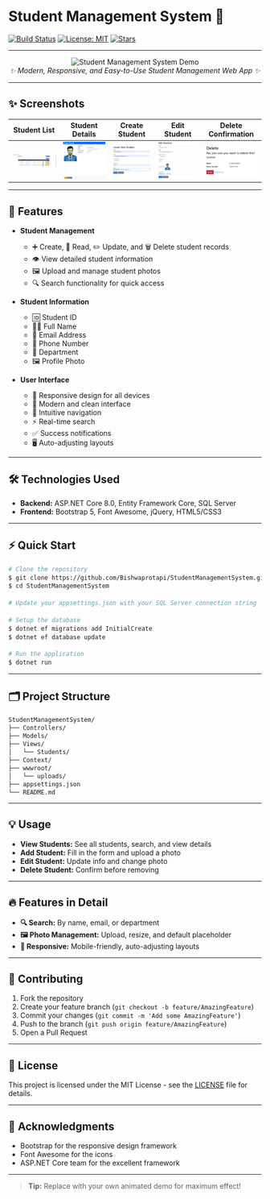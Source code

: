 # Student Management System 🚀

[![Build Status](https://img.shields.io/badge/build-passing-brightgreen)](https://github.com/Bishwaprotapi/StudentManagementSystem/actions)
[![License: MIT](https://img.shields.io/badge/License-MIT-yellow.svg)](LICENSE)
[![Stars](https://img.shields.io/github/stars/Bishwaprotapi/StudentManagementSystem?style=social)](https://github.com/Bishwaprotapi/StudentManagementSystem/stargazers)

---

<div align="center">
  <img src="screenshots/animated-demo.gif" alt="Student Management System Demo" width="700"/>
  <br>
  <em>✨ Modern, Responsive, and Easy-to-Use Student Management Web App ✨</em>
</div>

---

## ✨ Screenshots

| Student List | Student Details | Create Student | Edit Student | Delete Confirmation |
|:---:|:---:|:---:|:---:|:---:|
| ![Student List](screenshots/student-list.png) | ![Student Details](screenshots/student-details.png) | ![Create Student](screenshots/create-student.png) | ![Edit Student](screenshots/edit-student.png) | ![Delete Student](screenshots/delete-student.png) |

---

## 🎯 Features

- **Student Management**
  - ➕ Create, 📖 Read, ✏️ Update, and 🗑️ Delete student records
  - 👁️ View detailed student information
  - 🖼️ Upload and manage student photos
  - 🔍 Search functionality for quick access

- **Student Information**
  - 🆔 Student ID
  - 🧑‍🎓 Full Name
  - 📧 Email Address
  - 📱 Phone Number
  - 🏫 Department
  - 🖼️ Profile Photo

- **User Interface**
  - 📱 Responsive design for all devices
  - 🎨 Modern and clean interface
  - 🧭 Intuitive navigation
  - ⚡ Real-time search
  - ✅ Success notifications
  - 🖥️ Auto-adjusting layouts

---

## 🛠️ Technologies Used

- **Backend:** ASP.NET Core 8.0, Entity Framework Core, SQL Server
- **Frontend:** Bootstrap 5, Font Awesome, jQuery, HTML5/CSS3

---

## ⚡ Quick Start

```bash
# Clone the repository
$ git clone https://github.com/Bishwaprotapi/StudentManagementSystem.git
$ cd StudentManagementSystem

# Update your appsettings.json with your SQL Server connection string

# Setup the database
$ dotnet ef migrations add InitialCreate
$ dotnet ef database update

# Run the application
$ dotnet run
```

---

## 🗂️ Project Structure

```
StudentManagementSystem/
├── Controllers/
├── Models/
├── Views/
│   └── Students/
├── Context/
├── wwwroot/
│   └── uploads/
├── appsettings.json
└── README.md
```

---

## 💡 Usage

- **View Students:** See all students, search, and view details
- **Add Student:** Fill in the form and upload a photo
- **Edit Student:** Update info and change photo
- **Delete Student:** Confirm before removing

---

## 🔥 Features in Detail

- **🔍 Search:** By name, email, or department
- **🖼️ Photo Management:** Upload, resize, and default placeholder
- **📱 Responsive:** Mobile-friendly, auto-adjusting layouts

---

## 🤝 Contributing

1. Fork the repository
2. Create your feature branch (`git checkout -b feature/AmazingFeature`)
3. Commit your changes (`git commit -m 'Add some AmazingFeature'`)
4. Push to the branch (`git push origin feature/AmazingFeature`)
5. Open a Pull Request

---

## 📄 License

This project is licensed under the MIT License - see the [LICENSE](LICENSE) file for details.

---

## 🙏 Acknowledgments

- Bootstrap for the responsive design framework
- Font Awesome for the icons
- ASP.NET Core team for the excellent framework

---

> **Tip:** Replace with your own animated demo for maximum effect! 

